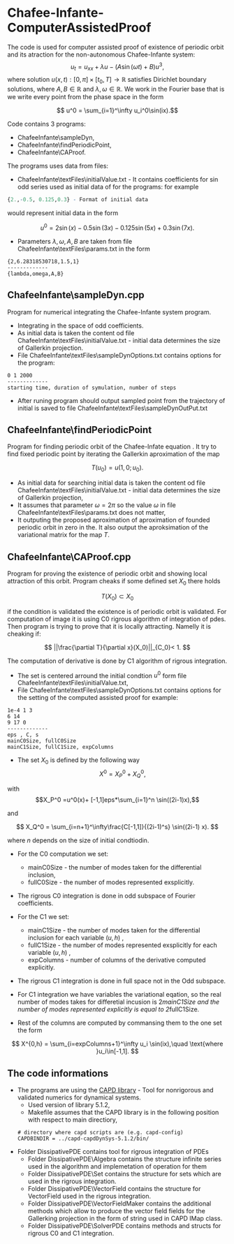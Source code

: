 # Chafee-Infante-ComputerAssistedProof
The code is used for computer assisted proof of existence of periodic orbit and its atraction for the non-autonomous Chafee-Infante system:
   $$u_t = u_{xx} + \lambda u - (A\sin(\omega t)+B)u^3,$$
    where solution $u(x,t):[0,\pi]\times[t_0,T]\to \mathbb{R}$ satisfies Dirichlet boundary solutions, where $A,B\in\mathbb{R}$ and $\lambda,\omega\in \mathbb{R}.$
We work in the Fourier base that is we write every point from the phase space in the form

$$ u^0 = \sum_{i=1}^\infty u_i^0\sin(ix).$$ 

Code contains 3 programs:
- ChafeeInfante\sampleDyn,
- ChafeeInfante\findPeriodicPoint,
- ChafeeInfante\CAProof.

The programs uses data from files:
- ChafeeInfante\textFiles\initialValue.txt - It contains coefficients for sin odd series used as initial data of for the programs: for example
```r
{2.,-0.5, 0.125,0.3} - Format of initial data
```
would represent initial data in the form

$$
u^0 = 2\sin(x)  -0.5\sin(3x) - 0.125\sin(5x)+ 0.3\sin(7x).
$$

- Parameters ${\lambda,\omega,A,B}$ are taken from file ChafeeInfante\textFiles\params.txt in the form 
 ```
{2,6.28318530718,1.5,1}
-------------
{lambda,omega,A,B}
```
## ChafeeInfante\sampleDyn.cpp
Program for numerical integrating the Chafee-Infante system program. </br>
- Integrating in the space of odd coefficients.
- As initial data is taken the content od file ChafeeInfante\textFiles\initialValue.txt - initial data determines the size of Gallerkin projection.  
- File ChafeeInfante\textFiles\sampleDynOptions.txt contains options for the program: 
```
0 1 2000 
-------------
starting time, duration of symulation, number of steps
```
- After runing program should output sampled point from the trajectory of initial is saved to file ChafeeInfante\textFiles\sampleDynOutPut.txt

## ChafeeInfante\findPeriodicPoint
Program for finding periodic orbit of the Chafee-Infate equation . It try to find fixed periodic point by iterating the Gallerkin aproximation of the map

$$
T(u_0) = u(1,0;u_0).
$$
- As initial data for searching initial data is taken the content od file ChafeeInfante\textFiles\initialValue.txt - initial data determines the size of Gallerkin projection,
- It assumes that parameter $\omega = 2\pi$ so the value $\omega$ in file ChafeeInfante\textFiles\params.txt does not matter,
- It outputing the proposed aproximation of aproximation of founded periodic orbit in zero in the. It also output the aproksimation of the variational matrix for the map $T$.

 ## ChafeeInfante\CAProof.cpp
 Program for proving the existence of periodic orbit and showing local attraction of this orbit.
 Program cheaks if some defined set $X_0$ there holds
 
$$ T(X_0)\subset X_0$$

if the condition is validated the existence is of periodic orbit is validated. For computation of image it is using C0 rigrous algorithm of integration of pdes. Then program is trying to prove that it is locally attracting.  Namelly it is cheaking if:

$$
||\frac{\partial T}{\partial x}(X_0)||_{C_0}< 1.
$$

The computation of derivative is done by C1 algorithm of rigrous integration.
- The set is centered arround the initial condtion $u^0$ form file ChafeeInfante\textFiles\initialValue.txt,
- File ChafeeInfante\textFiles\sampleDynOptions.txt contains options for the setting of the computed assisted proof for example:
```
1e-4 1 3 
6 14
9 17 0
-------------
eps , C, s
mainC0Size, fullC0Size
mainC1Size, fullC1Size, expColumns

```
- The set $X_0$ is defined by the following way
  $$X^0 = X_P^0 + X_Q^0,$$
  
with
$$X_P^0 =u^0(x)+ [-1,1]eps*\sum_{i=1}^n  \sin((2i-1)x),$$

and

$$
    X_Q^0 = \sum_{i=n+1}^\infty\frac{C[-1,1]}{(2i-1)^s} \sin((2i-1) x).
$$

where $n$ depends on the size of initial condtiodin.

- For the C0 computation we set:
   - mainC0Size -  the number of modes taken for the differential inclusion,
   - fullC0Size - the number of modes represented exsplicitly.
- The rigrous C0 integration is done in odd subspace of Fourier coefficients.

- For the C1 we set:
   - mainC1Size -  the number of modes taken for the differential inclusion for each variable $(u,h)$ ,
   - fullC1Size - the number of modes represented exsplicitly for each variable $(u,h)$ ,
   - expColumns - number of columns of the derivative computed explicitly.

- The rigrous C1 integration is done in full space not in the Odd subspace.
- For C1 integration we have variables the variational eqation, so the real number of modes takes for differetial incusion is 2*mainC1Size and the number of modes represented explicitly is equal to 2*fullC1Size.
- Rest of the columns are computed by commansing them to the one set  the form

$$
    X^{0,h} = \sum_{i=expColumns+1}^\infty u_i \sin(ix),\quad \text{where }u_i\in[-1,1].
$$

 ## The code informations
- The programs are using the [CAPD library](http://capd.ii.uj.edu.pl/index.php) - Tool for nonrigorous and validated numerics for dynamical systems.
  - Used version of library 5.1.2,
  - Makefile assumes that the CAPD library is in the following position with respect to main directiory,
   ```
   # directory where capd scripts are (e.g. capd-config)
   CAPDBINDIR = ../capd-capdDynSys-5.1.2/bin/
   
   ```
- Folder DissipativePDE contains tool for rigrous integration of PDEs
  -  Folder DissipativePDE\Algebra contains the structure infinite series used in the algorithm and implemetation of operation for them
  -  Folder DissipativePDE\Set contains the structure for sets which are used in the rigrous integration.
  -  Folder DissipativePDE\VectorField contains the structure for VectorField used in the rigrous integration.
  -  Folder DissipativePDE\VectorFieldMaker contains the additional methods which allow to produce the vector field fields for the Gallerking projection in the form of string used in CAPD IMap class.
  -  Folder DissipativePDE\SolverPDE contains methods and structs for rigrous C0 and C1 integration. 




  



